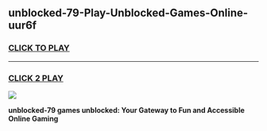 
## unblocked-79-Play-Unblocked-Games-Online-uur6f
<h3>
<a href="https://premium76.site?title=unblocked-79&ref=25A">CLICK TO PLAY</a></h3>
<hr>

<h3>
<a href="https://premium76.site?title=unblocked-79&ref=25A">CLICK 2 PLAY</a>
  
</h3>

<a href="https://premium76.site?title=unblocked-79&ref=25A"><img src="https://clearcache.store/games.png"></a>


**unblocked-79 games unblocked: Your Gateway to Fun and Accessible Online Gaming**

